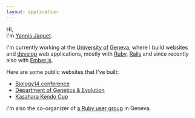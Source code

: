 ```yaml
---
layout: application
---
```


Hi,
<br>I'm <a href="http://twitter.com/yannis_" target="_blank" class="hint--bottom twitter" data-hint="twitter">Yannis Jaquet</a>.

I'm currently working at the <a href="http://genev.unige.ch/en/users/Yannis-Jaquet" target="_blank" class="hint--bottom unige" data-hint="unige">University of Geneva</a>, where I build websites and <a href="http://github.com/yannis" target="_blank" class="hint--bottom github" data-hint="github">develop</a> web applications, mostly with <a href="https://www.ruby-lang.org" target="_blank" class="hint--bottom ruby" data-hint="ruby">Ruby</a>, <a href="http://rubyonrails.org" target="_blank" class="hint--bottom rails" data-hint="rails">Rails</a> and since recently also with <a href="http://emberjs.com" target="_blank" class="hint--bottom ember" data-hint="ember">Ember.js</a>.

Here are some public websites that I've built:

* <a href="http://biology14.unige.ch" target="_blank">Biology14 conference</a>
* <a href="http://genev.unige.ch" target="_blank">Department of Genetics & Evolution</a>
* <a href="http://kasaharacup.com" target="_blank">Kasahara Kendo Cup</a>

I'm also the co-organizer of <a href="http://meetup.com/genevarb" target="_blank" class="hint--bottom meetup" data-hint="meetup">a Ruby user group</a> in Geneva.

<a href="http://twitter.com/yannis_" target="_blank" class="icon"><i class="fa fa-twitter-square"></i></a>
<a href="http://github.com/yannis" target="_blank" class="icon"><i class="fa fa-github-square"></i></a>
<a href="http://www.flickr.com/photos/3petitesmarionnet/" target="_blank" class="icon"><i class="fa fa-flickr"></i></a>
<a href="mailto:yannisjaquet@mac.com" target="_blank" class="icon"><i class="fa fa-envelope"></i></a>
